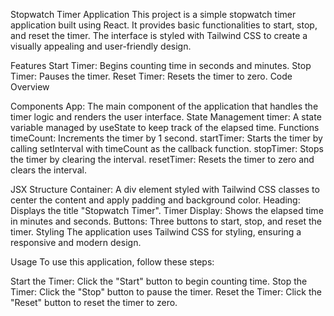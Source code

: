 Stopwatch Timer Application
This project is a simple stopwatch timer application built using React. It provides basic functionalities to start, stop, and reset the timer. The interface is styled with Tailwind CSS to create a visually appealing and user-friendly design.

Features
Start Timer: Begins counting time in seconds and minutes.
Stop Timer: Pauses the timer.
Reset Timer: Resets the timer to zero.
Code Overview

Components
App: The main component of the application that handles the timer logic and renders the user interface.
State Management
timer: A state variable managed by useState to keep track of the elapsed time.
Functions
timeCount: Increments the timer by 1 second.
startTimer: Starts the timer by calling setInterval with timeCount as the callback function.
stopTimer: Stops the timer by clearing the interval.
resetTimer: Resets the timer to zero and clears the interval.

JSX Structure
Container: A div element styled with Tailwind CSS classes to center the content and apply padding and background color.
Heading: Displays the title "Stopwatch Timer".
Timer Display: Shows the elapsed time in minutes and seconds.
Buttons: Three buttons to start, stop, and reset the timer.
Styling
The application uses Tailwind CSS for styling, ensuring a responsive and modern design.

Usage
To use this application, follow these steps:

Start the Timer: Click the "Start" button to begin counting time.
Stop the Timer: Click the "Stop" button to pause the timer.
Reset the Timer: Click the "Reset" button to reset the timer to zero.